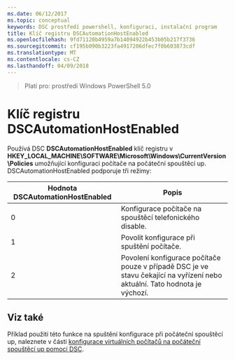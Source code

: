 ```yaml
---
ms.date: 06/12/2017
ms.topic: conceptual
keywords: DSC prostředí powershell, konfiguraci, instalační program
title: Klíč registru DSCAutomationHostEnabled
ms.openlocfilehash: 9fd71120b4959a7b14094922b453b05b217f3736
ms.sourcegitcommit: cf195b090b3223fa4917206dfec7f0b603873cdf
ms.translationtype: MT
ms.contentlocale: cs-CZ
ms.lasthandoff: 04/09/2018
---
```

>Platí pro: prostředí Windows PowerShell 5.0

# <a name="dscautomationhostenabled-registry-key"></a>Klíč registru DSCAutomationHostEnabled

Používá DSC **DSCAutomationHostEnabled** klíč registru v **HKEY_LOCAL_MACHINE\SOFTWARE\Microsoft\Windows\CurrentVersion\Policies** umožňující konfiguraci počítače na počáteční spouštěcí up.
DSCAutomationHostEnabled podporuje tři režimy:

|  Hodnota DSCAutomationHostEnabled  |  Popis   |
|---|---|
0 | Konfigurace počítače na spouštěcí telefonického disable. |
1 | Povolit konfigurace při spuštění počítače. |
2 | Povolení konfigurace počítače pouze v případě DSC je ve stavu čekající na vyřízení nebo aktuální. Tato hodnota je výchozí. |

## <a name="see-also"></a>Viz také

Příklad použití této funkce na spuštění konfigurace při počáteční spouštěcí up, naleznete v části [konfigurace virtuálních počítačů na počáteční spouštěcí up pomocí DSC](bootstrapDsc.md).